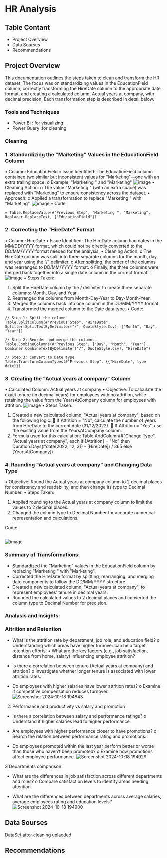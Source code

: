 # HR Analysis
## Table Contant
- Project Overview
- Data Sourses
- Recommendations
## Project Overview
This documentation outlines the steps taken to clean and transform the HR dataset. The focus was on standardizing values in the EducationField column, correctly transforming the HireDate column to the appropriate date format, and creating a calculated column, Actual years at company, with decimal precision. Each transformation step is described in detail below.
### Tools and Techniques
- Power BI : for visualizing
- Power Query :for cleaning
### Cleaning
### 1. Standardizing the "Marketing" Values in the EducationField Column
•	Column: EducationField
•	Issue Identified: The EducationField column contained two similar but inconsistent values for "Marketing"—one with an extra trailing space.
o	Example: "Marketing  " and "Marketing"
![image](https://github.com/user-attachments/assets/5b9712a1-edff-4dd5-913c-ad155b128b8e)
•	Cleaning Action:
o	The value "Marketing " (with an extra space) was replaced with "Marketing" to ensure consistency across the dataset.
•	Approach:
o	Applied a transformation to replace "Marketing " with "Marketing".
![image](https://github.com/user-attachments/assets/d2a21b13-1214-42c3-80f8-d7f6e8f533b4)
•	Code:
```
= Table.ReplaceValue(#"Previous Step", "Marketing ", "Marketing", Replacer.ReplaceText, {"EducationField"})
```

### 2. Correcting the "HireDate" Format
•	Column: HireDate
•	Issue Identified: The HireDate column had dates in the MM/DD/YYYY format, which could not be directly converted to the DD/MM/YYYY format needed for the analysis.
•	Cleaning Action:
o	The HireDate column was split into three separate columns for the month, day, and year using the “/” delimiter.
o	After splitting, the order of the columns was rearranged to DD/MM/YYYY format.
o	Finally, the three columns were merged back together into a single date column in the correct format.
![image](https://github.com/user-attachments/assets/3d25a3c6-f50e-4b9c-bb63-55ea08a52cb5)
•	Steps Taken:
1.	Split the HireDate column by the / delimiter to create three separate columns: Month, Day, and Year.
2.	Rearranged the columns from Month-Day-Year to Day-Month-Year.
3.	Merged the columns back into one column in the DD/MM/YYYY format.
4.	Transformed the merged column to the Date data type.
•	Code:
```
// Step 1: Split the column
Table.SplitColumn(#"Previous Step", "HireDate", Splitter.SplitTextByDelimiter("/", QuoteStyle.Csv), {"Month", "Day", "Year"})

// Step 2: Reorder and merge the columns
Table.CombineColumns(#"Previous Step", {"Day", "Month", "Year"}, Combiner.CombineTextByDelimiter("/", QuoteStyle.Csv), "HireDate")

// Step 3: Convert to Date type
Table.TransformColumnTypes(#"Previous Step", {{"HireDate", type date}})
```
### 3. Creating the "Actual years at company" Column
•	Calculated Column: Actual years at company
•	Objective: To calculate the exact tenure (in decimal years) for employees with no attrition, while retaining the value from the YearsAtCompany column for employees with attrition.
![image](https://github.com/user-attachments/assets/ea9e3e69-eca6-4ebe-ba5f-7827cc364498)
 •	Steps Taken:
1.	Created a new calculated column, "Actual years at company", based on the following logic:
	If Attrition = "No", calculate the number of years from HireDate to the current date (31/12/2022).
	If Attrition = "Yes", use the existing value from the YearsAtCompany column.
2.	Formula used for this calculation:
Table.AddColumn(#"Change Type", "Actual years at company", each if [Attrition] = "No" then Duration.Days(#date(2022, 12, 31) - [HireDate]) / 365 else [YearsAtCompany])
### 4. Rounding "Actual years at company" and Changing Data Type
•	Objective: Round the Actual years at company column to 2 decimal places for consistency and readability, and then change its type to Decimal Number.
•	Steps Taken:
1.	Applied rounding to the Actual years at company column to limit the values to 2 decimal places.
2.	Changed the column type to Decimal Number for accurate numerical representation and calculations.

Code:
```Table.TransformColumns(#"Previous Step", {{"Actual years at company", each Number.Round(_, 2), type number}})
```
![image](https://github.com/user-attachments/assets/b9159829-5ac9-4a23-8854-fdbde79bde0c)
### Summary of Transformations:
-	Standardized the "Marketing" values in the EducationField column by replacing "Marketing " with "Marketing".
-	Corrected the HireDate format by splitting, rearranging, and merging date components to follow the DD/MM/YYYY structure.
-	Created a new calculated column, "Actual years at company", to represent employees' tenure in decimal years.
-	Rounded the calculated values to 2 decimal places and converted the column type to Decimal Number for precision.

### Analysis and insights:
###	Attrition and Retention
-	What is the attrition rate by department, job role, and education field?
o	Understanding which areas have higher turnover can help target retention efforts.
•	What are the key factors (e.g., job satisfaction, distance from home, salary) influencing employee attrition?

-	Is there a correlation between tenure (Actual years at company) and attrition?
o	Investigate whether longer tenure is associated with lower attrition rates.

-	Do employees with higher salaries have lower attrition rates?
o	Examine if competitive compensation reduces turnover.
![Screenshot 2024-10-18 194843](https://github.com/user-attachments/assets/ef7cdc46-f0c0-4ad8-8284-aeaf537423fe)

 2.	Performance and productivity vs salary and promotion

-	Is there a correlation between salary and performance ratings?
o	Understand if higher salaries lead to higher performance.

-	Are employees with higher performance closer to have promotions?
o	Search the relation between performance rating and promotions.

-	Do employees promoted within the last year perform better or worse than those who haven’t been promoted?
o	Examine how promotions affect employee performance.
![Screenshot 2024-10-18 194929](https://github.com/user-attachments/assets/a8b59ad6-cdd1-4303-af8a-9b40e7301041)

 3	Departments comparison 

-	What are the differences in job satisfaction across different departments and roles?
o	Compare satisfaction levels to identify areas needing attention.

-	What are the differences between departments across average salaries, average employees rating and education levels?
![Screenshot 2024-10-18 194900](https://github.com/user-attachments/assets/fe3fc9c4-63fd-4e0f-ae0c-fad45928aac8)

##  Data Sourses
DataSet after cleaning uplaeded 
## Recommendations
